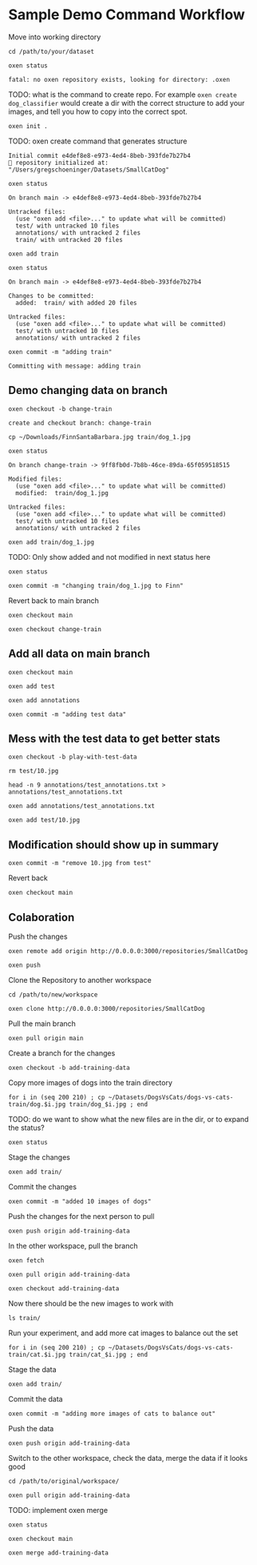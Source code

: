 
# Sample Demo Command Workflow

Move into working directory

`cd /path/to/your/dataset`

`oxen status`

```
fatal: no oxen repository exists, looking for directory: .oxen
```

TODO: what is the command to create repo. For example `oxen create dog_classifier` would create a dir with the correct structure to add your images, and tell you how to copy into the correct spot.

`oxen init .`

TODO: oxen create command that generates structure

```
Initial commit e4def8e8-e973-4ed4-8beb-393fde7b27b4
🐂 repository initialized at: "/Users/gregschoeninger/Datasets/SmallCatDog"
```

`oxen status`

```
On branch main -> e4def8e8-e973-4ed4-8beb-393fde7b27b4

Untracked files:
  (use "oxen add <file>..." to update what will be committed)
  test/ with untracked 10 files
  annotations/ with untracked 2 files
  train/ with untracked 20 files
```

`oxen add train`

`oxen status`

```
On branch main -> e4def8e8-e973-4ed4-8beb-393fde7b27b4

Changes to be committed:
  added:  train/ with added 20 files

Untracked files:
  (use "oxen add <file>..." to update what will be committed)
  test/ with untracked 10 files
  annotations/ with untracked 2 files
```

`oxen commit -m "adding train"`

```
Committing with message: adding train
```

## Demo changing data on branch

`oxen checkout -b change-train`

```
create and checkout branch: change-train
```

`cp ~/Downloads/FinnSantaBarbara.jpg train/dog_1.jpg`

`oxen status`

```
On branch change-train -> 9ff8fb0d-7b8b-46ce-89da-65f059518515

Modified files:
  (use "oxen add <file>..." to update what will be committed)
  modified:  train/dog_1.jpg

Untracked files:
  (use "oxen add <file>..." to update what will be committed)
  test/ with untracked 10 files
  annotations/ with untracked 2 files
```

`oxen add train/dog_1.jpg`

TODO: Only show added and not modified in next status here

`oxen status`

`oxen commit -m "changing train/dog_1.jpg to Finn"`

Revert back to main branch

`oxen checkout main`

`oxen checkout change-train`

## Add all data on main branch

`oxen checkout main`

`oxen add test`

`oxen add annotations`

`oxen commit -m "adding test data"`

## Mess with the test data to get better stats

`oxen checkout -b play-with-test-data`

`rm test/10.jpg`

`head -n 9 annotations/test_annotations.txt > annotations/test_annotations.txt`

`oxen add annotations/test_annotations.txt`

`oxen add test/10.jpg`

## Modification should show up in summary

`oxen commit -m "remove 10.jpg from test"`

Revert back

`oxen checkout main`

## Colaboration

Push the changes

`oxen remote add origin http://0.0.0.0:3000/repositories/SmallCatDog`

`oxen push`

Clone the Repository to another workspace

`cd /path/to/new/workspace`

`oxen clone http://0.0.0.0:3000/repositories/SmallCatDog`

Pull the main branch

`oxen pull origin main`

Create a branch for the changes

`oxen checkout -b add-training-data`

Copy more images of dogs into the train directory

`for i in (seq 200 210) ; cp ~/Datasets/DogsVsCats/dogs-vs-cats-train/dog.$i.jpg train/dog_$i.jpg ; end`

TODO: do we want to show what the new files are in the dir, or to expand the status?

`oxen status`

Stage the changes

`oxen add train/`

Commit the changes

`oxen commit -m "added 10 images of dogs"`

Push the changes for the next person to pull

`oxen push origin add-training-data`

In the other workspace, pull the branch

`oxen fetch`

`oxen pull origin add-training-data`

`oxen checkout add-training-data`

Now there should be the new images to work with

`ls train/`

Run your experiment, and add more cat images to balance out the set

`for i in (seq 200 210) ; cp ~/Datasets/DogsVsCats/dogs-vs-cats-train/cat.$i.jpg train/cat_$i.jpg ; end`

Stage the data

`oxen add train/`

Commit the data

`oxen commit -m "adding more images of cats to balance out"`

Push the data

`oxen push origin add-training-data`

Switch to the other workspace, check the data, merge the data if it looks good

`cd /path/to/original/workspace/`

`oxen pull origin add-training-data`

TODO: implement oxen merge

`oxen status`

`oxen checkout main`

`oxen merge add-training-data`
